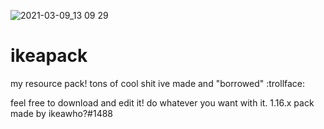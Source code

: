 ![2021-03-09_13 09 29](https://user-images.githubusercontent.com/78064813/112576526-b2978600-8daf-11eb-80a0-40a6801d453f.png)
# ikeapack
my resource pack! tons of cool shit ive made and "borrowed" :trollface:

feel free to download and edit it! do whatever you want with it.
1.16.x pack made by ikeawho?#1488
